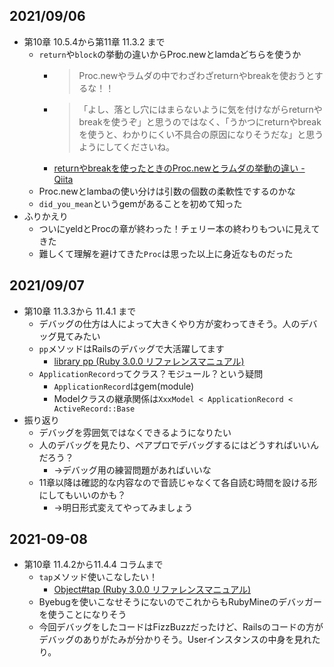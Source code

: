 ## 2021/09/06
- 第10章 10.5.4から第11章 11.3.2 まで
    - `return`や`block`の挙動の違いからProc.newとlamdaどちらを使うか
        - > Proc.newやラムダの中でわざわざreturnやbreakを使おうとするな！！
        - > 「よし、落とし穴にはまらないように気を付けながらreturnやbreakを使うぞ」と思うのではなく、「うかつにreturnやbreakを使うと、わかりにくい不具合の原因になりそうだな」と思うようにしてくださいね。
        - [returnやbreakを使ったときのProc\.newとラムダの挙動の違い \- Qiita](https://qiita.com/jnchito/items/83410c0cda446efea582)
    - Proc.newとlambaの使い分けは引数の個数の柔軟性でするのかな
    - `did_you_mean`というgemがあることを初めて知った
- ふりかえり
    - ついにyeldとProcの章が終わった！チェリー本の終わりもついに見えてきた
    - 難しくて理解を避けてきた`Proc`は思った以上に身近なものだった

## 2021/09/07
- 第10章 11.3.3から 11.4.1 まで
    - デバッグの仕方は人によって大きくやり方が変わってきそう。人のデバッグ見てみたい
    - `pp`メソッドはRailsのデバッグで大活躍してます
        - [library pp \(Ruby 3\.0\.0 リファレンスマニュアル\)](https://docs.ruby-lang.org/ja/latest/library/pp.html)
    - `ApplicationRecord`ってクラス？モジュール？という疑問
        - `ApplicationRecord`はgem(module)
        - Modelクラスの継承関係は`XxxModel < ApplicationRecord < ActiveRecord::Base`
- 振り返り
    - デバッグを雰囲気ではなくできるようになりたい
    - 人のデバッグを見たり、ペアプロでデバッグするにはどうすればいいんだろう？
        - →デバッグ用の練習問題があればいいな
    - 11章以降は確認的な内容なので音読じゃなくて各自読む時間を設ける形にしてもいいのかも？
        - →明日形式変えてやってみましょう

## 2021\-09\-08
- 第10章 11.4.2から11.4.4 コラムまで
    - `tap`メソッド使いこなしたい！
        - [Object\#tap \(Ruby 3\.0\.0 リファレンスマニュアル\)](https://docs.ruby-lang.org/ja/latest/method/Object/i/tap.html)
    - Byebugを使いこなせそうにないのでこれからもRubyMineのデバッガーを使うことになりそう
    - 今回デバッグをしたコードはFizzBuzzだったけど、Railsのコードの方がデバッグのありがたみが分かりそう。Userインスタンスの中身を見れたり。

